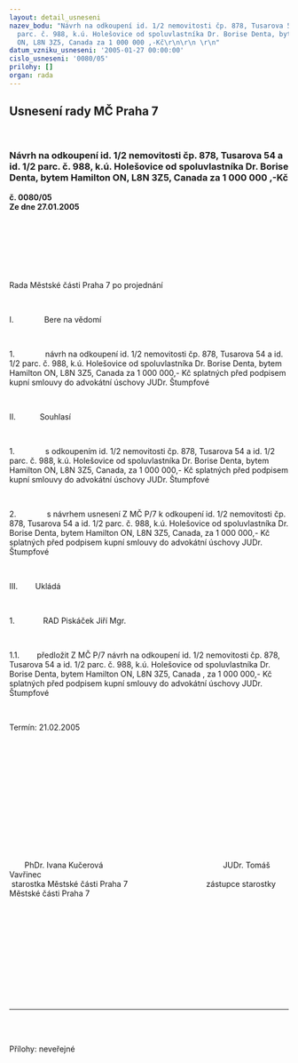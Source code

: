 ```yaml
---
layout: detail_usneseni
nazev_bodu: "Návrh na odkoupení id. 1/2 nemovitosti čp. 878, Tusarova 54 a id. 1/2
  parc. č. 988, k.ú. Holešovice od spoluvlastníka Dr. Borise Denta, bytem Hamilton
  ON, L8N 3Z5, Canada za 1 000 000 ,-Kč\r\n\r\n \r\n"
datum_vzniku_usneseni: '2005-01-27 00:00:00'
cislo_usneseni: '0080/05'
prilohy: []
organ: rada
---
```

<div id="ucUsn_pList" class="usn">
	<span><h2>Usnesení rady MČ Praha 7 </h2>
<br></span><div class="standBody">
<span><h3>Návrh na odkoupení id. 1/2 nemovitosti čp. 878, Tusarova 54 a id. 1/2 parc. č. 988, k.ú. Holešovice od spoluvlastníka Dr. Borise Denta, bytem Hamilton ON, L8N 3Z5, Canada za 1 000 000 ,-Kč

 
</h3></span><div class="center">
		<strong>č. 0080/05</strong><br>
	</div>
<div class="center">
		<strong>Ze dne 27.01.2005</strong><br><br>
	</div>
<p><span><?xml:namespace prefix = o ns = "urn:schemas-microsoft-com:office:office" /><p></p></span></p>
<br><p><?xml:namespace prefix = v ns = "urn:schemas-microsoft-com:vml" /><shapetype id="_x0000_t75" stroked="f" filled="f" path="m@4@5l@4@11@9@11@9@5xe" o:preferrelative="t" o:spt="75" coordsize="21600,21600"><stroke joinstyle="miter"></stroke><formulas><f eqn="if lineDrawn pixelLineWidth 0"></f><f eqn="sum @0 1 0"></f><f eqn="sum 0 0 @1"></f><f eqn="prod @2 1 2"></f><f eqn="prod @3 21600 pixelWidth"></f><f eqn="prod @3 21600 pixelHeight"></f><f eqn="sum @0 0 1"></f><f eqn="prod @6 1 2"></f><f eqn="prod @7 21600 pixelWidth"></f><f eqn="sum @8 21600 0"></f><f eqn="prod @7 21600 pixelHeight"></f><f eqn="sum @10 21600 0"></f></formulas><path o:connecttype="rect" gradientshapeok="t" o:extrusionok="f"></path><lock aspectratio="t" v:ext="edit"></lock></shapetype><shape id="_x0000_s1028" type="#_x0000_t75"><imagedata o:title="PHA7CB" src="file:///C:%5CDOCUME~1%5CPAULIC~1%5CLOCALS~1%5CTemp%5Cmsohtml1%5C01%5Cclip_image001.png"></imagedata></shape> </p>
<br><p><span>Rada Městské části Praha 7 po projednání<p></p></span></p>
<br><p><span>I.<span>              </span></span>Bere na vědomí</p>
<br><p><span>1.<span>              </span></span>návrh na odkoupení id. 1/2 nemovitosti čp. 878, Tusarova 54 a id. 1/2 parc. č. 988, k.ú. Holešovice od spoluvlastníka Dr. Borise Denta, bytem Hamilton ON, L8N 3Z5, Canada za 1 000 000,- Kč splatných před podpisem kupní smlouvy do advokátní úschovy JUDr. Štumpfové</p>
<br><p><span>II.<span>           </span></span>Souhlasí</p>
<br><p><span>1.<span>              </span></span>s odkoupením id. 1/2 nemovitosti čp. 878, Tusarova 54 a id. 1/2 parc. č. 988, k.ú. Holešovice od spoluvlastníka Dr. Borise Denta, bytem Hamilton ON, L8N 3Z5, Canada, za 1 000 000,- Kč splatných před podpisem kupní smlouvy do advokátní úschovy JUDr. Štumpfové</p>
<br><p><span>2.<span>              </span></span>s návrhem usnesení Z MČ P/7 k odkoupení id. 1/2 nemovitosti čp. 878, Tusarova 54 a id. 1/2 parc. č. 988, k.ú. Holešovice od spoluvlastníka Dr. Borise Denta, bytem Hamilton ON, L8N 3Z5, Canada, za 1 000 000,- Kč splatných před podpisem kupní smlouvy do advokátní úschovy JUDr. Štumpfové</p>
<br><p><span>III.<span>        </span></span>Ukládá</p>
<br><p><span>1.<span>             </span></span>RAD Piskáček Jiří Mgr.</p>
<br><p><span>1.1.<span>        </span></span>předložit Z MČ P/7 návrh na odkoupení id. 1/2 nemovitosti čp. 878, Tusarova 54 a id. 1/2 parc. č. 988, k.ú. Holešovice od spoluvlastníka Dr. Borise Denta, bytem Hamilton ON, L8N 3Z5, Canada , za 1 000 000,- Kč splatných před podpisem kupní smlouvy do advokátní úschovy JUDr. Štumpfové</p>
<br><p>Termín: 21.02.2005</p>
<br><p align="left"><span><p> </p></span></p>
<br><p><span><p> </p></span></p>
<br><p><span><p> </p></span></p>
<br><p><span><span>       </span>PhDr. Ivana Kučerová<span>                                         </span><span>              </span>JUDr. Tomáš Vavřinec <br><span> </span>starostka Městské části Praha 7<span>                                 </span><span>   </span>zástupce starostky Městské části Praha 7<p></p></span></p>
<br><p><p> </p></p>
<br><p> </p>
<br><p><br></p>
<hr>
<br><br><p></p>Přílohy: neveřejné</div>
</div>